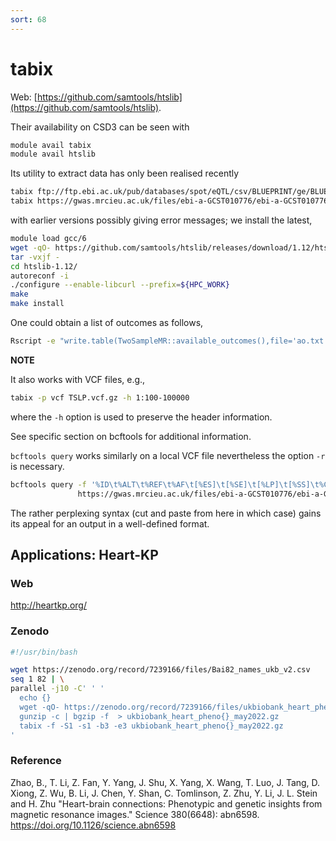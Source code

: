 ```yaml
---
sort: 68
---
```


# tabix

Web: [https://github.com/samtools/htslib](https://github.com/samtools/htslib).

Their availability on CSD3 can be seen with

```bash
module avail tabix
module avail htslib
```

Its utility to extract data has only been realised recently

```bash
tabix ftp://ftp.ebi.ac.uk/pub/databases/spot/eQTL/csv/BLUEPRINT/ge/BLUEPRINT_ge_monocyte.all.tsv.gz 20:46120612-46120613
tabix https://gwas.mrcieu.ac.uk/files/ebi-a-GCST010776/ebi-a-GCST010776.vcf.gz 1:1-1000000
```

with earlier versions possibly giving error messages; we install the latest,

```bash
module load gcc/6
wget -qO- https://github.com/samtools/htslib/releases/download/1.12/htslib-1.12.tar.bz2 | \
tar -vxjf -
cd htslib-1.12/
autoreconf -i
./configure --enable-libcurl --prefix=${HPC_WORK}
make
make install
```

One could obtain a list of outcomes as follows,

```bash
Rscript -e "write.table(TwoSampleMR::available_outcomes(),file='ao.txt',quote=FALSE,row.names=FALSE,sep='\t')"
```

**NOTE**

It also works with VCF files, e.g.,

```bash
tabix -p vcf TSLP.vcf.gz -h 1:100-100000
```

where the `-h` option is used to preserve the header information.

See specific section on bcftools for additional information.

`bcftools query` works similarly on a local VCF file nevertheless the option `-r` is necessary.

```bash
bcftools query -f '%ID\t%ALT\t%REF\t%AF\t[%ES]\t[%SE]\t[%LP]\t[%SS]\t%CHROM\t%POS\n' -r 1:1-1000000 \
               https://gwas.mrcieu.ac.uk/files/ebi-a-GCST010776/ebi-a-GCST010776.vcf.gz
```

The rather perplexing syntax (cut and paste from here in which case) gains its appeal for an output in a well-defined format.

## Applications: Heart-KP

### Web

<http://heartkp.org/>

### Zenodo

```bash
#!/usr/bin/bash

wget https://zenodo.org/record/7239166/files/Bai82_names_ukb_v2.csv
seq 1 82 | \
parallel -j10 -C' ' '
  echo {}
  wget -qO- https://zenodo.org/record/7239166/files/ukbiobank_heart_pheno{}_may2022.zip | \
  gunzip -c | bgzip -f  > ukbiobank_heart_pheno{}_may2022.gz
  tabix -f -S1 -s1 -b3 -e3 ukbiobank_heart_pheno{}_may2022.gz
'
```

### Reference

Zhao, B., T. Li, Z. Fan, Y. Yang, J. Shu, X. Yang, X. Wang, T. Luo, J. Tang, D. Xiong, Z. Wu, B. Li, J. Chen, Y. Shan, C. Tomlinson, Z. Zhu, Y. Li, J. L. Stein and H. Zhu "Heart-brain connections: Phenotypic and genetic insights from magnetic resonance images." Science 380(6648): abn6598.
<https://doi.org/10.1126/science.abn6598>
